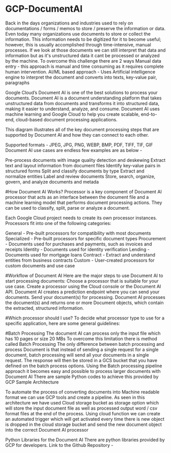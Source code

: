 # GCP-DocumentAI

Back in the days organizations and industries used to rely on documentations / forms / memos to store / preserve the information or data. Even today many organizations use documents to store or collect the information. This information needs to be digitized for it to become useful; however, this is usually accomplished through time-intensive, manual processes.
If we look at those documents we can still interpret that data and information but as it's unstructured data it cant be processed or analyzed by the machine. To overcome this challenge there are 2 ways 
Manual data entry - this approach is manual and time consuming as it requires complete human intervention.
AI/ML based approach - Uses Artificial intelligence engine to interpret the document and converts into texts, key-value pair, paragraphs

Google Cloud’s Document AI is one of the best solutions to process your documents. Document AI is a document understanding platform that takes unstructured data from documents and transforms it into structured data, making it easier to understand, analyze, and consume. Document AI uses machine learning and Google Cloud to help you create scalable, end-to-end, cloud-based document processing applications.

This diagram illustrates all of the key document processing steps that are supported by Document AI and how they can connect to each other.

Supported formats - JPEG, JPG, PNG, WEBP, BMP, PDF, TIFF, TIF, GIF
Document AI use cases are endless few examples are as below -

Pre-process documents with image quality detection and deskewing
Extract text and layout information from document files
Identify key-value pairs in structured forms
Split and classify documents by type
Extract and normalize entities
Label and review documents
Store, search, organize, govern, and analyze documents and metada



#How Document AI Works?
Processor is a key component of Document AI processor that acts as an interface between the document file and a machine learning model that performs document processing actions. They can be used to classify, split, parse or analyze a document.

Each Google Cloud project needs to create its own processor instances.
Processors fit into one of the following categories:

General - Pre-built processors for compatibility with most documents
Specialized - Pre-built processors for specific document types
Procurement - Documents used for purchases and payments, such as invoices and receipts
Identity - Documents used for identity verification
Lending - Documents used for mortgage loans
Contract - Extract and understand entities from business contracts
Custom - User-created processors for custom documents and use case

#Workflow of Document AI
Here are the major steps to use Document AI to start processing documents:
Choose a processor that is suitable for your use case.
Create a processor using the Cloud console or the Document AI API.
Document AI creates a prediction endpoint where you can send your documents.
Send your document(s) for processing.
Document AI processes the document(s) and returns one or more Document objects, which contain the extracted, structured information.

#Which processor should I use?
To decide what processor type to use for a specific application, here are some general guidelines:

#Batch Processing
The document AI can process only the input file which has 10 pages or size 20 MBs 
To overcome this limitation there is method called Batch Processing 
The only difference between batch processing and process Document is that instead of sending a single request for a single document, batch processing will send all your documents in a single request. The response will then be stored in a GCS bucket that you have defined on the batch process options.
Using the Batch processing pipeline approach it becomes easy and possible to process larger documents with Document AI
There are sample Python codes to achieve this provided by GCP 
Sample Architecture

To automate the process of converting documents into Machine readable format we can use GCP tools and create a pipeline. As seen in this architecture we have used Cloud storage bucket as storage option which will store the input document file as well as processed output word / csv format files at the end of the process. Using cloud function we can create an automated trigger which will get activated every time there is new object is dropped in the cloud storage bucket and send the new document object into the correct Document AI processor 

Python Libraries for the Document AI
There are python libraries provided by GCP for developers.
Link to the Github Repository - 





